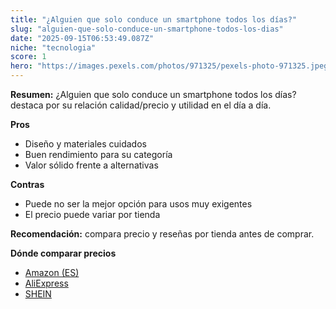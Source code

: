 ```yaml
---
title: "¿Alguien que solo conduce un smartphone todos los días?"
slug: "alguien-que-solo-conduce-un-smartphone-todos-los-dias"
date: "2025-09-15T06:53:49.087Z"
niche: "tecnologia"
score: 1
hero: "https://images.pexels.com/photos/971325/pexels-photo-971325.jpeg?auto=compress&cs=tinysrgb&fit=crop&h=627&w=1200&auto=compress&cs=tinysrgb&w=1200&h=675&fit=crop"
---
```


**Resumen:** ¿Alguien que solo conduce un smartphone todos los días? destaca por su relación calidad/precio y utilidad en el día a día.

**Pros**
- Diseño y materiales cuidados
- Buen rendimiento para su categoría
- Valor sólido frente a alternativas

**Contras**
- Puede no ser la mejor opción para usos muy exigentes
- El precio puede variar por tienda

**Recomendación:** compara precio y reseñas por tienda antes de comprar.

**Dónde comparar precios**
- [Amazon (ES)](https://www.amazon.es/s?k=%C2%BFAlguien%20que%20solo%20conduce%20un%20smartphone%20todos%20los%20d%C3%ADas%3F&tag=teknovashop25-21)
- [AliExpress](https://www.aliexpress.com/wholesale?SearchText=%C2%BFAlguien%20que%20solo%20conduce%20un%20smartphone%20todos%20los%20d%C3%ADas%3F)
- [SHEIN](https://www.shein.com/pdsearch/%C2%BFAlguien%20que%20solo%20conduce%20un%20smartphone%20todos%20los%20d%C3%ADas%3F)